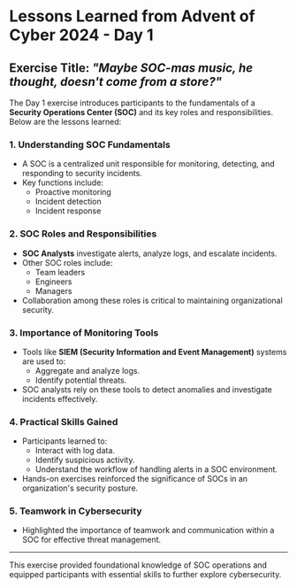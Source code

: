 # Lessons Learned from Advent of Cyber 2024 - Day 1

## Exercise Title: *"Maybe SOC-mas music, he thought, doesn't come from a store?"*

The Day 1 exercise introduces participants to the fundamentals of a **Security Operations Center (SOC)** and its key roles and responsibilities. Below are the lessons learned:

### 1. Understanding SOC Fundamentals
- A SOC is a centralized unit responsible for monitoring, detecting, and responding to security incidents.
- Key functions include:
  - Proactive monitoring
  - Incident detection
  - Incident response

### 2. SOC Roles and Responsibilities
- **SOC Analysts** investigate alerts, analyze logs, and escalate incidents.
- Other SOC roles include:
  - Team leaders
  - Engineers
  - Managers
- Collaboration among these roles is critical to maintaining organizational security.

### 3. Importance of Monitoring Tools
- Tools like **SIEM (Security Information and Event Management)** systems are used to:
  - Aggregate and analyze logs.
  - Identify potential threats.
- SOC analysts rely on these tools to detect anomalies and investigate incidents effectively.

### 4. Practical Skills Gained
- Participants learned to:
  - Interact with log data.
  - Identify suspicious activity.
  - Understand the workflow of handling alerts in a SOC environment.
- Hands-on exercises reinforced the significance of SOCs in an organization's security posture.

### 5. Teamwork in Cybersecurity
- Highlighted the importance of teamwork and communication within a SOC for effective threat management.

---

This exercise provided foundational knowledge of SOC operations and equipped participants with essential skills to further explore cybersecurity.
